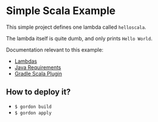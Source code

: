 Simple Scala Example
===========================

This simple project defines one lambda called ``helloscala``.

The lambda itself is quite dumb, and only prints ``Hello World``.

Documentation relevant to this example:
 * [Lambdas](https://gordon.readthedocs.io/en/latest/lambdas.html)
 * [Java Requirements](https://gordon.readthedocs.io/en/latest/requirements.html#java-requirements)
 * [Gradle Scala Plugin](https://docs.gradle.org/current/userguide/scala_plugin.html)

How to deploy it?
------------------

* ``$ gordon build``
* ``$ gordon apply``
